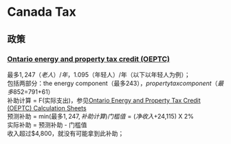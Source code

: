 # Canada Tax


## 政策

### [Ontario energy and property tax credit (OEPTC)](https://www.canada.ca/en/revenue-agency/services/child-family-benefits/provincial-territorial-programs/ontario-energy-property-tax-credit-questions-answers.html)

  

最多$1,247（老人）/年，$1.095（年轻人）/年（以下以年轻人为例）；  
包括两部分：the energy component（最多$243），property tax component（最多$852=$791+$61）   
补助计算 = F(实际支出)，参见[Ontario Energy and Property Tax Credit (OEPTC) Calculation Sheets](https://www.canada.ca/en/revenue-agency/services/child-family-benefits/provincial-territorial-programs/ontario-energy-property-tax-credit-oeptc-calculation-sheets.html)  
预测补助 = min(最多$1,247, 补助计算)  
门槛值=(净收入+$24,115) X 2%  
实际补助 =  预测补助 - 门槛值  
收入超过$4,800，就没有可能拿到此补助；




